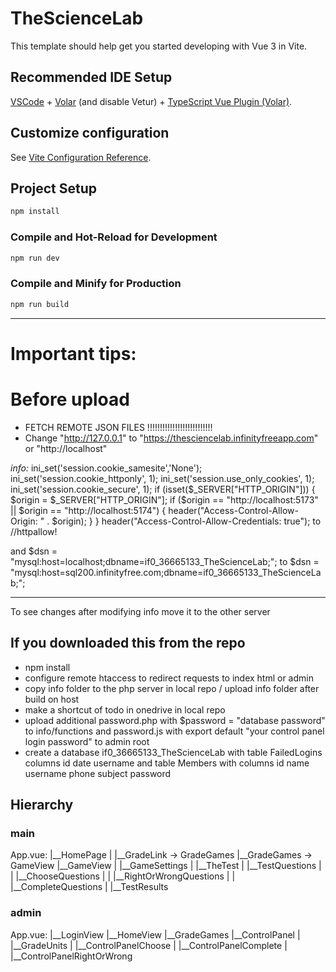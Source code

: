 # TheScienceLab

This template should help get you started developing with Vue 3 in Vite.

## Recommended IDE Setup

[VSCode](https://code.visualstudio.com/) + [Volar](https://marketplace.visualstudio.com/items?itemName=Vue.volar) (and disable Vetur) + [TypeScript Vue Plugin (Volar)](https://marketplace.visualstudio.com/items?itemName=Vue.vscode-typescript-vue-plugin).

## Customize configuration

See [Vite Configuration Reference](https://vitejs.dev/config/).

## Project Setup

```sh
npm install
```

### Compile and Hot-Reload for Development

```sh
npm run dev
```

### Compile and Minify for Production

```sh
npm run build
```
------------------------------
# Important tips:

# Before upload

* FETCH REMOTE JSON FILES !!!!!!!!!!!!!!!!!!!!!!!!!!
* Change "http://127.0.0.1" to "https://thesciencelab.infinityfreeapp.com" or "http://localhost"

*info:*
ini_set('session.cookie_samesite','None');
ini_set('session.cookie_httponly', 1);
ini_set('session.use_only_cookies', 1);
ini_set('session.cookie_secure', 1);
if (isset($_SERVER["HTTP_ORIGIN"])) {
    $origin = $_SERVER["HTTP_ORIGIN"];
    if ($origin == "http://localhost:5173" || $origin == "http://localhost:5174") {
        header("Access-Control-Allow-Origin: " . $origin);
    }
}
header("Access-Control-Allow-Credentials: true");
to
//httpallow!

and
    $dsn = "mysql:host=localhost;dbname=if0_36665133_TheScienceLab;";
to
    $dsn = "mysql:host=sql200.infinityfree.com;dbname=if0_36665133_TheScienceLab;";

-----------------------------------------

To see changes after modifying info move it to the other server
## If you downloaded this from the repo

* npm install
* configure remote htaccess to redirect requests to index html or admin
* copy info folder to the php server in local repo / upload info folder after build on host
* make a shortcut of todo in onedrive in local repo
* upload additional password.php with $password = "database password" to info/functions and password.js with export default "your control panel login password" to admin root
* create a database if0_36665133_TheScienceLab with table FailedLogins columns id date username and table Members with columns id name username phone subject password

## Hierarchy
### main
App.vue:
|__HomePage
|   |__GradeLink -> GradeGames
|__GradeGames -> GameView
|__GameView
|   |__GameSettings
|   |__TheTest
|      |__TestQuestions
|      |   |__ChooseQuestions
|      |   |__RightOrWrongQuestions
|      |   |__CompleteQuestions
|      |__TestResults
### admin
App.vue:
|__LoginView
|__HomeView
|__GradeGames
|__ControlPanel
|   |__GradeUnits
|   |__ControlPanelChoose
|   |__ControlPanelComplete
|   |__ControlPanelRightOrWrong
